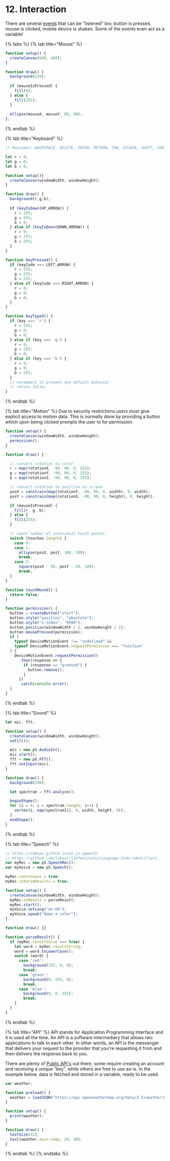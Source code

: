 # 12. Interaction

There are several [events](https://p5js.org/reference/#group-Events) that can be "listened" too; button is pressed, mouse is clicked, mobile device is shaken. Some of the events even act as a variable!

{% tabs %}
{% tab title="Mouse" %}
```javascript
function setup() {
  createCanvas(640, 480);
}

function draw() {
  background(220);
  
  if (mouseIsPressed) {
    fill(0);
  } else {
    fill(255);
  }
  
  ellipse(mouseX, mouseY, 80, 80);
};
```
{% endtab %}

{% tab title="Keyboard" %}
```javascript
/* Keycodes: BACKSPACE, DELETE, ENTER, RETURN, TAB, ESCAPE, SHIFT, CONTROL, OPTION, ALT, UP_ARROW, DOWN_ARROW, LEFT_ARROW, RIGHT_ARROW */

let r = 0;
let g = 0;
let b = 0;

function setup(){
  createCanvas(windowWidth, windowHeight);
}

function draw() {
  background(r,g,b);
  
  if (keyIsDown(UP_ARROW)) {
    r = 255;
    g = 255;
    b = 0;
  } else if (keyIsDown(DOWN_ARROW)) {
    r = 0;
    g = 255;
    b = 255;
  }
}

function keyPressed() {
  if (keyCode === LEFT_ARROW) {
    r = 255;
    g = 255;
    b = 255;
  } else if (keyCode === RIGHT_ARROW) {
    r = 0;
    g = 0;
    b = 0;
  }
}

function keyTyped() {
  if (key === 'r') {
    r = 255;
    g = 0;
    b = 0;
  } else if (key === 'g') {
    r = 0;
    g = 255;
    b = 0;
  } else if (key === 'b') {
    r = 0;
    g = 0;
    b = 255;
  }
  // uncomment to prevent any default behavior
  // return false;
}
```
{% endtab %}

{% tab title="Motion" %}
Due to security restrictions users must give explicit access to motion data. This is normally done by providing a button which upon being clicked prompts the user to for permission.

```javascript
function setup() {
  createCanvas(windowWidth, windowHeight);
  permission();
}

function draw() {

  // convert rotation to color
  r = map(rotationX, -90, 90, 0, 255);
  g = map(rotationY, -90, 90, 0, 255);
  b = map(rotationZ, -90, 90, 0, 255);

  // convert rotation to position on screen
  posX = constrain(map(rotationY, -90, 90, 0, width), 0, width);
  posY = constrain(map(rotationX, -90, 90, 0, height), 0, height);

  if (mouseIsPressed) {
    fill(r, g, b);
  } else {
    fill(255);
  }

  // count number of individual touch points
  switch (touches.length) {
    case 0:
    case 1:
      ellipse(posX, posY, 100, 100);
      break;
    case 2:
      square(posX - 50, posY - 50, 100);
      break;
  }
}

function touchMoved() {
  return false;
}

function permission() {
  button = createButton("start");
  button.style("position", "absolute");
  button.style("z-index", "9999");
  button.position(windowWidth / 2, windowHeight / 2);
  button.mousePressed(permission);
  if (
    typeof DeviceMotionEvent !== "undefined" &&
    typeof DeviceMotionEvent.requestPermission === "function"
  ) {
    DeviceMotionEvent.requestPermission()
      .then(response => {
        if (response == "granted") {
          button.remove();
        }
      })
      .catch(console.error);
  }
}
```
{% endtab %}

{% tab title="Sound" %}
```javascript
let mic, fft;

function setup() {
  createCanvas(windowWidth, windowHeight);
  noFill();

  mic = new p5.AudioIn();
  mic.start();
  fft = new p5.FFT();
  fft.setInput(mic);
}

function draw() {
  background(200);

  let spectrum = fft.analyze();

  beginShape();
  for (i = 0; i < spectrum.length; i++) {
    vertex(i, map(spectrum[i], 0, width, height, 0));
  }
  endShape();
}
```
{% endtab %}

{% tab title="Speech" %}
```javascript
// https://idmnyu.github.io/p5.js-speech/
// https://github.com/libyal/libfwnt/wiki/Language-Code-identifiers
var myRec = new p5.SpeechRec();
var myVoice = new p5.Speech();

myRec.continuous = true;
myRec.interimResults = true;

function setup() {
  createCanvas(windowWidth, windowHeight);
  myRec.onResult = parseResult;
  myRec.start();
  myVoice.setLang("en-UK");
  myVoice.speak("Name a color");
}

function draw() {}

function parseResult() {
  if (myRec.resultValue === true) {
    let word = myRec.resultString;
    word = word.toLowerCase();
    switch (word) {
      case 'red':
        background(255, 0, 0);
        break;
      case 'green':
        background(0, 255, 0);
        break;
      case 'blue':
        background(0, 0, 255);
        break;
    }
  }
}
```
{% endtab %}

{% tab title="API" %}
API stands for Application Programming Interface and it is used all the time. An API is a software intermediary that allows two applications to talk to each other. In other words, an API is the messenger that delivers your request to the provider that you're requesting it from and then delivers the response back to you.

There are plenty of [Public API's](https://github.com/public-apis/public-apis) out there, some require creating an account and receiving a unique "key", while others are free to use as-is. In the example below, data is fetched and stored in a variable, ready to be used.

```javascript
var weather;

function preload() {
  weather = loadJSON("https://api.openweathermap.org/data/2.5/weather?q=Stockholm&units=metric&APPID=8bc33b55474e0525d2c28707ca934965&");
}

function setup() {
  print(weather);
}

function draw() {
  textSize(32);
  text(weather.main.temp, 10, 30);
}
```
{% endtab %}
{% endtabs %}

